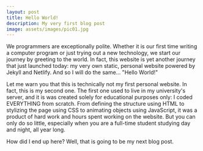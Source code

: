 ```yaml
---
layout: post
title: Hello World!
description: My very first blog post
image: assets/images/pic01.jpg
---
```


We programmers are exceptionally polite. Whether it is our first time writing a computer program or just trying out a new technology, we start our journey by greeting to the world. In fact, this website is yet another journey that just launched today: my very own static, personal website powered by Jekyll and Netlify. And so I will do the same... "Hello World!"

Let me warn you that this is technically not my first personal website. In fact, this is my second one. The first one used to live in my university's server, and it is was created solely for educational purposes only: I coded EVERYTHING from scratch. From defining the structure using HTML to stylizing the page using CSS to animating objects using JavaScript, it was a product of hard work and hours spent working on the website. But you can only do so little, especially when you are a full-time student studying day and night, all year long.

How did I end up here? Well, that is going to be my next blog post.